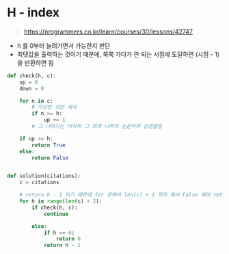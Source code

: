 # H - index

> https://programmers.co.kr/learn/courses/30/lessons/42747



- h 를 0부터 늘려가면서 가능한지 판단
- 최댓값을 출력하는 것이기 때문에, 쭉쭉 가다가 안 되는 시점에 도달하면 (시점 - 1) 을 반환하면 됨



```python
def check(h, c):
    up = 0
    down = 0

    for n in c:
      	# 이상인 것만 세자
        if n >= h:
            up += 1
        # 그 나머지는 어차피 그 외의 나머지 논문이라 상관없음

    if up >= h:
        return True
    else:
        return False


def solution(citations):
    c = citations

    # return h - 1 이기 때문에 for 문에서 len(c) + 1 까지 해서 False 해야 return len(c) 가 됨
    for h in range(len(c) + 2):
        if check(h, c):
            continue

        else:
            if h == 0:
                return 0
            return h - 1
```

